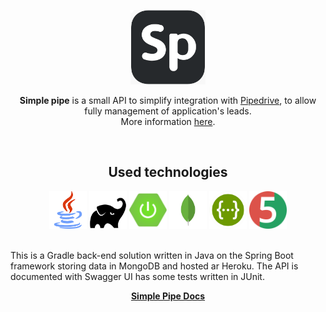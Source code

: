 <p align="center">
  <a href="https://simplepipe.herokuapp.com/api/swagger-ui.html#/"><img src="simple-pipe-logo.png" width="120px" heigth="120px"/></a></br>
</p>
<p align="center"><b>Simple pipe</b> is a small API to simplify integration with <a href="https://www.pipedrive.com/">Pipedrive</a>, to allow fully management of application's leads.
<br/>More information <a href="https://github.com/godoineto/simple-pipe/issues/1">here</a>.</p>
<br/>

<h2 align="center">Used technologies</h2>
<p align="center">
<img src="https://github.com/godoineto/simple-pipe/blob/master/images/java.png" title="Java" width="60px" heigth="60px"/>
<img src="https://github.com/godoineto/simple-pipe/blob/master/images/gradle.png" title="Gradle" width="60px" heigth="60px"/>
<img src="https://github.com/godoineto/simple-pipe/blob/master/images/spring.jpg" title="Spring Boot" width="60px" heigth="60px"/>
<img src="https://github.com/godoineto/simple-pipe/blob/master/images/mongo.jpg" title="MongoDB" width="60px" heigth="60px"/>
<img src="https://github.com/godoineto/simple-pipe/blob/master/images/swagger.png" title="Swagger UI" width="60px" heigth="60px"/>
<img src="https://github.com/godoineto/simple-pipe/blob/master/images/junit5.png" title="JUnit 5" width="60px" heigth="60px"/>
</p>
<br/>
This is a Gradle back-end solution written in Java on the Spring Boot framework storing data in MongoDB and hosted ar Heroku.
The API is documented with Swagger UI has some tests written in JUnit.

<br/>
<p align="center">
<a href="https://simplepipe.herokuapp.com/api/swagger-ui.html#/"><b>Simple Pipe Docs</b></a>
</p>
